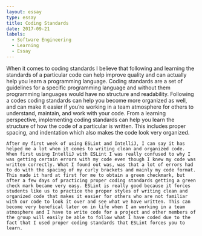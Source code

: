```yaml
---
layout: essay
type: essay
title: Coding Standards
date: 2017-09-21
labels:
  - Software Engineering
  - Learning
  - Essay
---
```


When it comes to coding standards I believe that following and learning the standards of a particular code can help improve quality and can actually help you learn a programming language. Coding standards are a set of guidelines for a specific programming language and without them programming languages would have no structure and readability. Following a codes coding standards can help you become more organized as well, and can make it easier if you’re working in a team atmosphere for others to understand, maintain, and work with your code. From a learning perspective, implementing coding standards can help you learn the structure of how the code of a particular is written. This includes proper spacing, and indentation which also makes the code look very organized.

	After my first week of using ESLint and IntelliJ, I can say it has helped me a lot when it comes to writing clean and organized code. When first using IntelliJ with ESLint I was really confused to why I was getting certain errors with my code even though I knew my code was written correctly. What I found out was, was that a lot of errors had to do with the spacing of my curly brackets and mainly my code format. This made it hard at first for me to obtain a green checkmark, but after a few days of practicing proper coding standards getting a green check mark became very easy. ESLint is really good because it forces students like us to practice the proper styles of writing clean and organized code that makes it easier for others who are not familiar with our code to look it over and see what we have written. This can become very benefical later on in life when I am working in a team atmosphere and I have to write code for a project and other members of the group will easily be able to follow what I have coded due to the fact that I used proper coding standards that ESLint forces you to learn.
